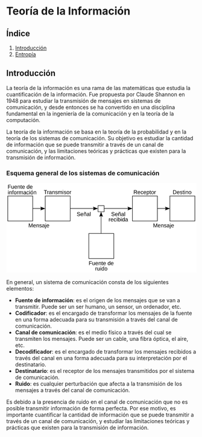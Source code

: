 # Teoría de la Información

## Índice

1. [Introducción](#introducción)
2. [Entropía](./entropia/README.md)


## Introducción

La teoría de la información es una rama de las matemáticas que estudia la cuantificación de la información. Fue propuesta por Claude Shannon en 1948 para estudiar la transmisión de mensajes en sistemas de comunicación, y desde entonces se ha convertido en una disciplina fundamental en la ingeniería de la comunicación y en la teoría de la computación.

La teoría de la información se basa en la teoría de la probabilidad y en la teoría de los sistemas de comunicación. Su objetivo es estudiar la cantidad de información que se puede transmitir a través de un canal de comunicación, y las limitaciones teóricas y prácticas que existen para la transmisión de información.

### Esquema general de los sistemas de comunicación

![shannon_comms](./img/shannon_communication_system.svg)

En general, un sistema de comunicación consta de los siguientes elementos:

- **Fuente de información**: es el origen de los mensajes que se van a transmitir. Puede ser un ser humano, un sensor, un ordenador, etc.
- **Codificador**: es el encargado de transformar los mensajes de la fuente en una forma adecuada para su transmisión a través del canal de comunicación.
- **Canal de comunicación**: es el medio físico a través del cual se transmiten los mensajes. Puede ser un cable, una fibra óptica, el aire, etc.
- **Decodificador**: es el encargado de transformar los mensajes recibidos a través del canal en una forma adecuada para su interpretación por el destinatario.
- **Destinatario**: es el receptor de los mensajes transmitidos por el sistema de comunicación.
- **Ruido**: es cualquier perturbación que afecta a la transmisión de los mensajes a través del canal de comunicación.

Es debido a la presencia de ruido en el canal de comunicación que no es posible transmitir información de forma perfecta. Por ese motivo, es importante cuantificar la cantidad de información que se puede transmitir a través de un canal de comunicación, y estudiar las limitaciones teóricas y prácticas que existen para la transmisión de información.


